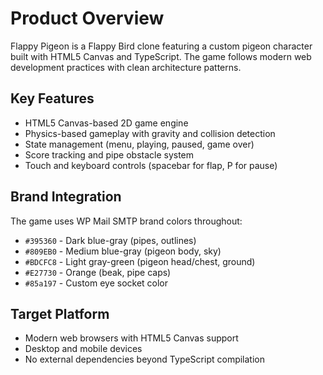# Product Overview

Flappy Pigeon is a Flappy Bird clone featuring a custom pigeon character built with HTML5 Canvas and TypeScript. The game follows modern web development practices with clean architecture patterns.

## Key Features
- HTML5 Canvas-based 2D game engine
- Physics-based gameplay with gravity and collision detection
- State management (menu, playing, paused, game over)
- Score tracking and pipe obstacle system
- Touch and keyboard controls (spacebar for flap, P for pause)

## Brand Integration
The game uses WP Mail SMTP brand colors throughout:
- `#395360` - Dark blue-gray (pipes, outlines)
- `#809EB0` - Medium blue-gray (pigeon body, sky)
- `#BDCFC8` - Light gray-green (pigeon head/chest, ground)
- `#E27730` - Orange (beak, pipe caps)
- `#85a197` - Custom eye socket color

## Target Platform
- Modern web browsers with HTML5 Canvas support
- Desktop and mobile devices
- No external dependencies beyond TypeScript compilation